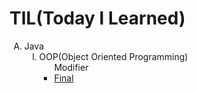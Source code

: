 <h1><strong>TIL(Today I Learned)</strong></h1>
<p>
</p>
<ol type="A">
  <li>
    Java
    <ol type="I">
      <li>OOP(Object Oriented Programming)
        <ul>
          <!--1st-->
          Modifier
          <li><a target="blank" href="https://hy6219.github.io/TIL-Today-I-Learned-/JAVA/OOP(Object%20Oriented%20Programming/Modifier/Final/TIL_java_final_modifier.html">Final</a></li>
          <!--2nd-->
        </ul>
      </li>
    </ol>
  </li>
 </ol> 
